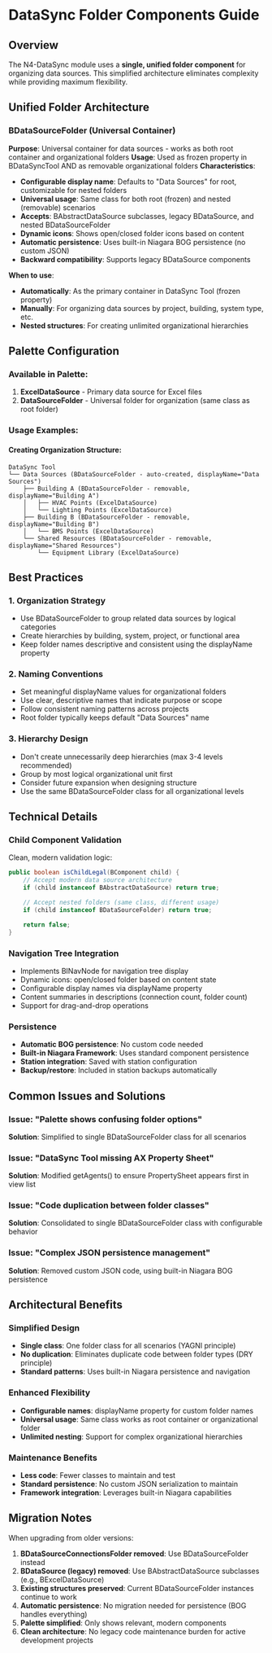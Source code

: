 # DataSync Folder Components Guide

## Overview

The N4-DataSync module uses a **single, unified folder component** for organizing data sources. This simplified architecture eliminates complexity while providing maximum flexibility.

## Unified Folder Architecture

### BDataSourceFolder (Universal Container)

**Purpose**: Universal container for data sources - works as both root container and organizational folders
**Usage**: Used as frozen property in BDataSyncTool AND as removable organizational folders
**Characteristics**:
- **Configurable display name**: Defaults to "Data Sources" for root, customizable for nested folders
- **Universal usage**: Same class for both root (frozen) and nested (removable) scenarios
- **Accepts**: BAbstractDataSource subclasses, legacy BDataSource, and nested BDataSourceFolder
- **Dynamic icons**: Shows open/closed folder icons based on content
- **Automatic persistence**: Uses built-in Niagara BOG persistence (no custom JSON)
- **Backward compatibility**: Supports legacy BDataSource components

**When to use**:
- **Automatically**: As the primary container in DataSync Tool (frozen property)
- **Manually**: For organizing data sources by project, building, system type, etc.
- **Nested structures**: For creating unlimited organizational hierarchies

## Palette Configuration

### Available in Palette:
1. **ExcelDataSource** - Primary data source for Excel files
2. **DataSourceFolder** - Universal folder for organization (same class as root folder)

### Usage Examples:

#### Creating Organization Structure:
```
DataSync Tool
└── Data Sources (BDataSourceFolder - auto-created, displayName="Data Sources")
    ├── Building A (BDataSourceFolder - removable, displayName="Building A")
    │   ├── HVAC Points (ExcelDataSource)
    │   └── Lighting Points (ExcelDataSource)
    ├── Building B (BDataSourceFolder - removable, displayName="Building B")
    │   └── BMS Points (ExcelDataSource)
    └── Shared Resources (BDataSourceFolder - removable, displayName="Shared Resources")
        └── Equipment Library (ExcelDataSource)
```

## Best Practices

### 1. Organization Strategy
- Use BDataSourceFolder to group related data sources by logical categories
- Create hierarchies by building, system, project, or functional area
- Keep folder names descriptive and consistent using the displayName property

### 2. Naming Conventions
- Set meaningful displayName values for organizational folders
- Use clear, descriptive names that indicate purpose or scope
- Follow consistent naming patterns across projects
- Root folder typically keeps default "Data Sources" name

### 3. Hierarchy Design
- Don't create unnecessarily deep hierarchies (max 3-4 levels recommended)
- Group by most logical organizational unit first
- Consider future expansion when designing structure
- Use the same BDataSourceFolder class for all organizational levels

## Technical Details

### Child Component Validation
Clean, modern validation logic:
```java
public boolean isChildLegal(BComponent child) {
    // Accept modern data source architecture
    if (child instanceof BAbstractDataSource) return true;

    // Accept nested folders (same class, different usage)
    if (child instanceof BDataSourceFolder) return true;

    return false;
}
```

### Navigation Tree Integration
- Implements BINavNode for navigation tree display
- Dynamic icons: open/closed folder based on content state
- Configurable display names via displayName property
- Content summaries in descriptions (connection count, folder count)
- Support for drag-and-drop operations

### Persistence
- **Automatic BOG persistence**: No custom code needed
- **Built-in Niagara Framework**: Uses standard component persistence
- **Station integration**: Saved with station configuration
- **Backup/restore**: Included in station backups automatically

## Common Issues and Solutions

### Issue: "Palette shows confusing folder options"
**Solution**: Simplified to single BDataSourceFolder class for all scenarios

### Issue: "DataSync Tool missing AX Property Sheet"
**Solution**: Modified getAgents() to ensure PropertySheet appears first in view list

### Issue: "Code duplication between folder classes"
**Solution**: Consolidated to single BDataSourceFolder class with configurable behavior

### Issue: "Complex JSON persistence management"
**Solution**: Removed custom JSON code, using built-in Niagara BOG persistence

## Architectural Benefits

### Simplified Design
- **Single class**: One folder class for all scenarios (YAGNI principle)
- **No duplication**: Eliminates duplicate code between folder types (DRY principle)
- **Standard patterns**: Uses built-in Niagara persistence and navigation

### Enhanced Flexibility
- **Configurable names**: displayName property for custom folder names
- **Universal usage**: Same class works as root container or organizational folder
- **Unlimited nesting**: Support for complex organizational hierarchies

### Maintenance Benefits
- **Less code**: Fewer classes to maintain and test
- **Standard persistence**: No custom JSON serialization to maintain
- **Framework integration**: Leverages built-in Niagara capabilities

## Migration Notes

When upgrading from older versions:
1. **BDataSourceConnectionsFolder removed**: Use BDataSourceFolder instead
2. **BDataSource (legacy) removed**: Use BAbstractDataSource subclasses (e.g., BExcelDataSource)
3. **Existing structures preserved**: Current BDataSourceFolder instances continue to work
4. **Automatic persistence**: No migration needed for persistence (BOG handles everything)
5. **Palette simplified**: Only shows relevant, modern components
6. **Clean architecture**: No legacy code maintenance burden for active development projects
